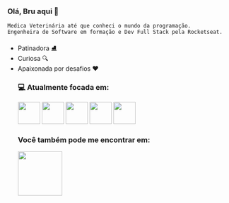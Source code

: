 ### Olá, Bru aqui 👋
    Medica Veterinária até que conheci o mundo da programação.
    Engenheira de Software em formação e Dev Full Stack pela Rocketseat.
<ul>
  <li>Patinadora ⛸️
  <li>Curiosa 🔍
  <li>Apaixonada por desafios ❤️

### 💻 Atualmente focada em:
<img width='50' heigth='50' src="https://cdn.jsdelivr.net/gh/devicons/devicon/icons/html5/html5-original.svg" />
<img width='50' heigth='50' src="https://cdn.jsdelivr.net/gh/devicons/devicon/icons/css3/css3-original.svg" />
<img width='50' heigth='50' src="https://cdn.jsdelivr.net/gh/devicons/devicon/icons/javascript/javascript-original.svg" />
<img width='50' heigth='50' src="https://cdn.jsdelivr.net/gh/devicons/devicon/icons/react/react-original.svg" />    
<img width='50' heigth='50' src="https://cdn.jsdelivr.net/gh/devicons/devicon/icons/nodejs/nodejs-original-wordmark.svg" />
    
### Você também pode me encontrar em:
   
<a href="https://www.linkedin.com/in/brunareisroque/" target=_blank />
<img width='100' heigth='100' src="https://cdn.jsdelivr.net/gh/devicons/devicon/icons/linkedin/linkedin-original-wordmark.svg" /></a>
